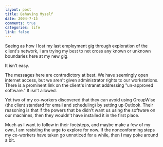```yaml
--- 
layout: post
title: Behaving Myself
date: 2004-7-15
comments: true
categories: life
link: false
---
```

Seeing as how I lost my last employment gig through exploration of the client's network, I am trying my best to not cross any known or unknown boundaries here at my new gig.

It isn't easy.

The messages here are contradictory at best. We have seemingly open internet access, but we aren't given administrator rights to our workstations. There is a prominent link on the client's intranet addressing "un-approved software." It isn't allowed.

Yet two of my co-workers discovered that they can avoid using GroupWise (the client standard for email and scheduling) by setting up Outlook. Their reasoning is that if the powers that be didn't want us using the software on our machines, then they wouldn't have installed it in the first place.

Much as I want to follow in their footsteps, and maybe make a few of my own, I am resisting the urge to explore for now. If the nonconforming steps my co-workers have taken go unnoticed for a while, then I may poke around a bit.
